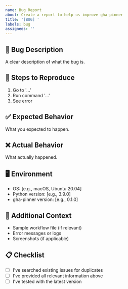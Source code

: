 ```yaml
---
name: Bug Report
about: Create a report to help us improve gha-pinner
title: '[BUG] '
labels: bug
assignees: ''
---
```


## 🐛 Bug Description
A clear description of what the bug is.

## 🔄 Steps to Reproduce
1. Go to '...'
2. Run command '...'
3. See error

## ✅ Expected Behavior
What you expected to happen.

## ❌ Actual Behavior
What actually happened.

## 🖥️ Environment
- OS: [e.g., macOS, Ubuntu 20.04]
- Python version: [e.g., 3.9.0]
- gha-pinner version: [e.g., 0.1.0]

## 📄 Additional Context
- Sample workflow file (if relevant)
- Error messages or logs
- Screenshots (if applicable)

## 📋 Checklist
- [ ] I've searched existing issues for duplicates
- [ ] I've provided all relevant information above
- [ ] I've tested with the latest version 